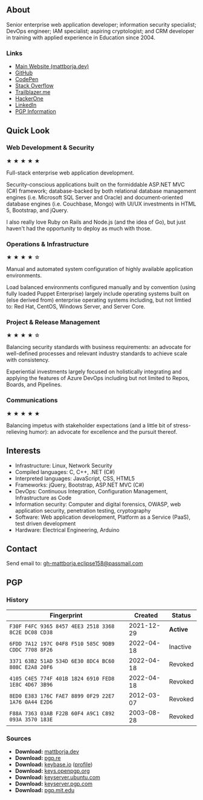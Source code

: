## About

Senior enterprise web application developer; information security specialist; DevOps engineer; IAM specialist; aspiring cryptologist; and CRM developer in training with applied experience in Education since 2004.

### Links
*   [Main Website (mattborja.dev)](https://mattborja.dev)
*   [GitHub](https://github.com/mattborja)
*   [CodePen](https://codepen.io/mattborja)
*   [Stack Overflow](https://stackoverflow.com/users/901156/matt-borja?tab=profile)
*   [Trailblazer.me](https://trailblazer.me/id/mattborja)
*   [HackerOne](https://hackerone.com/mattborja/badges)
*   [LinkedIn](https://www.linkedin.com/in/mattborja)
*   [PGP Information](#pgp)

## Quick Look

### Web Development & Security

★ ★ ★ ★ ★

Full-stack enterprise web application development.

Security-conscious applications built on the formiddable ASP.NET MVC (C#) framework; database-backed by both relational database management engines (i.e. Microsoft SQL Server and Oracle) and document-oriented database engines (i.e. Couchbase, Mongo) with UI/UX investments in HTML 5, Bootstrap, and jQuery.

I also really love Ruby on Rails and Node.js (and the idea of Go), but just haven't had the opportunity to deploy as much with those.

### Operations & Infrastructure

★ ★ ★ ★ ☆

Manual and automated system configuration of highly available application environments.

Load balanced environments configured manually and by convention (using fully loaded Puppet Enterprise) largely include operating systems built on (else derived from) enterprise operating systems including, but not limtied to: Red Hat, CentOS, Windows Server, and Server Core.

### Project & Release Management

★ ★ ★ ★ ☆

Balancing security standards with business requirements: an advocate for well-defined processes and relevant industry standards to achieve scale with consistency.

Experiential investments largely focused on holistically integrating and applying the features of Azure DevOps including but not limited to Repos, Boards, and Pipelines.

### Communications

★ ★ ★ ★ ★

Balancing impetus with stakeholder expectations (and a little bit of stress-relieving humor): an advocate for excellence and the pursuit thereof.

## Interests

*   Infrastructure: Linux, Network Security
*   Compiled languages: C, C++, .NET (C#)
*   Interpreted languages: JavaScript, CSS, HTML5
*   Frameworks: jQuery, Bootstrap, ASP.NET MVC (C#)
*   DevOps: Continuous Integration, Configuration Management, Infrastructure as Code
*   Information security: Computer and digital forensics, OWASP, web application security, penetration testing, cryptography
*   Software: Web application development, Platform as a Service (PaaS), test driven development
*   Hardware: Electrical Engineering, Arduino

## Contact
Send email to: gh-mattborja.eclipse158@passmail.com

## PGP
### History
| Fingerprint                                         | Created    | Status     |
|-----------------------------------------------------|------------|------------|
| `F30F F4FC 9365 8457 4EE3 2518 3368 8C2E DC08 CD38` | 2021-12-29 | **Active** |
| `6FDD 7A12 197C 04F8 F510 585C 9DB9 CDDC 7708 8F26` | 2022-04-18 | Inactive   |
| `3371 63B2 51AD 534D 6E30 8DC4 BC60 808C E2A8 20F6` | 2022-04-18 | Revoked    |
| `4105 C4E5 774F 401B 1824 6910 FED8 1E8C 4D67 3B96` | 2022-04-18 | Revoked    |
| `8ED0 E383 176C FAE7 8899 0F29 22E7 1A76 0A44 E2D6` | 2012-03-07 | Revoked    |
| `F88A 7363 03AB F22B 60F4 A9C1 C892 093A 3570 183E` | 2003-08-28 | Revoked    |

### Sources
*   **Download:** [mattborja.dev](https://mattborja.dev/security/pgp/33688C2EDC08CD38.pub.asc)
*   **Download:** [pgp.re](https://pgp.re/pks/lookup?search=0xF30FF4FC936584574EE3251833688C2EDC08CD38&fingerprint=on&op=index)
*   **Download:** [keybase.io](https://keybase.io/mattborja/pgp_keys.asc?fingerprint=f30ff4fc936584574ee3251833688c2edc08cd38) ([profile](https://keybase.io/mattborja))
*   **Download:** [keys.openpgp.org](https://keys.openpgp.org/vks/v1/by-fingerprint/F30FF4FC936584574EE3251833688C2EDC08CD38)
*   **Download:** [keyserver.ubuntu.com](https://keyserver.ubuntu.com/pks/lookup?op=get&search=0xf30ff4fc936584574ee3251833688c2edc08cd38)
*   **Download:** [keyserver.pgp.com](https://keyserver.pgp.com/vkd/DownloadKey.event?keyid=0x33688C2EDC08CD38)
*   **Download:** [pgp.mit.edu](https://pgp.mit.edu/pks/lookup?op=get&search=0xf30ff4fc936584574ee3251833688c2edc08cd38)
